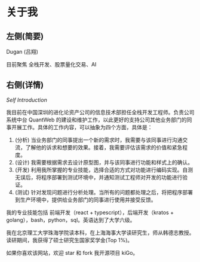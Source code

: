 # 关于我

## 左侧(简要)

Dugan (吕翔)

目前聚焦 全栈开发、股票量化交易、AI

## 右侧(详情)

_Self Introduction_

我目前在中国深圳的进化论资产公司的信息技术部担任全栈开发工程师。负责公司系统中台 QuantWeb 的建设和维护工作，以此更好的支持公司其他业务部门的同事开展工作。具体的工作内容，可以抽象为四个方面，具体是：

1. (分析) 当业务部门的同事提出一个新的需求时，我需要与该同事进行沟通交流，了解他的诉求和想要的效果。接着，我需要评估该需求的价值和紧急程度。
2. (设计) 我需要根据需求去设计原型图，并与该同事进行功能和样式上的确认。
3. (开发) 利用我所掌握的专业技能，选择合适的方式对功能进行编码实现。自测无误后，将程序部署到测试环境中，并通知测试工程师对开发的功能进行验证。
4. (测试) 针对发现问题进行分析处理。当所有的问题都处理之后，将把程序部署到生产环境中，提供给业务部门的同事进行使用并接受反馈。

我的专业技能包括 前端开发（react + typescript），后端开发（kratos + golang），bash，python，sql。英语达到了大学六级。

我在北京理工大学珠海学院读本科，在上海海事大学读研究生，师从韩德志教授。读研期间，我获得了硕士研究生国家奖学金(Top 1%)。

如果你喜欢该网站，欢迎 star 和 fork 我开源项目 kiGo。
